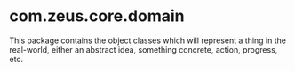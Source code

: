 # com.zeus.core.domain
This package contains the object classes which will represent a thing in the real-world, either an abstract idea, something concrete, action, progress, etc.
